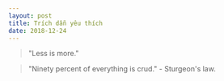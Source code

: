 ```yaml
---
layout: post
title: Trích dẫn yêu thích
date: 2018-12-24
---
```

> "Less is more."

> "Ninety percent of everything is crud." - Sturgeon's law.
